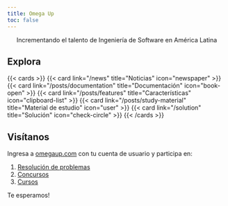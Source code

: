 ```yaml
---
title: Omega Up 
toc: false
---
```


<center>
Incrementando el talento de Ingeniería de Software en América Latina
</center>

## Explora

{{< cards >}}
  {{< card link="/news" title="Noticias" icon="newspaper" >}}
  {{< card link="/posts/documentation" title="Documentación" icon="book-open" >}}
  {{< card link="/posts/features" title="Características" icon="clipboard-list" >}}
  {{< card link="/posts/study-material" title="Material de estudio" icon="user" >}}
  {{< card link="/solution" title="Solución" icon="check-circle" >}}
{{< /cards >}}

## Visítanos
Ingresa a [omegaup.com](https://omegaup.com/login) con tu cuenta de usuario y participa en:

1. [Resolución de problemas](https://omegaup.com/problem/)
2. [Concursos](https://omegaup.com/arena/)
3. [Cursos](https://omegaup.com/course/home/)

Te esperamos!

